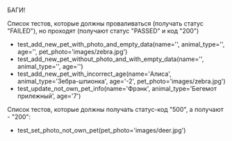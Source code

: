 БАГИ!

Список тестов, которые должны проваливаться (получать статус "FAILED"), но проходят (получают статус "PASSED" и код "200")
- test_add_new_pet_with_photo_and_empty_data(name='', animal_type='', age='', pet_photo='images/zebra.jpg')
- test_add_new_pet_without_photo_and_with_empty_data(name='', animal_type='', age='')
- test_add_new_pet_with_incorrect_age(name='Алиса', animal_type='Зебра-шпионка', age='-2', pet_photo='images/zebra.jpg')
- test_update_not_own_pet_info(name='Фрэнк', animal_type='Бегемот прилежный', age='7')

Список тестов, которые должны получать статус-код "500", а получают - "200":
- test_set_photo_not_own_pet(pet_photo='images/deer.jpg')
